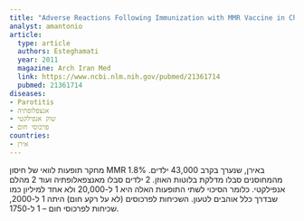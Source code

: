 ```yaml
---
title: "Adverse Reactions Following Immunization with MMR Vaccine in Children at Selected Provinces of Iran"
analyst: amantonio
article:
  type: article
  authors: Esteghamati
  year: 2011
  magazine: Arch Iran Med
  link: https://www.ncbi.nlm.nih.gov/pubmed/21361714
  pubmed: 21361714
diseases:
- Parotitis
- אנצפלופתיה
- שוק אנפילקטי
- פרכוסי חום
countries:
- אירן
---
```


מחקר תופעות לוואי של חיסון MMR באירן, שנערך בקרב 43,000 ילדים.
1.8% מהמחוסנים סבלו מדלקת בלוטות האוזן. 2 ילדים סבלו מאנצפאלופתיה ועוד 2 מהלם אנפילקטי. כלומר הסיכוי לשתי התופעות האלה היא 1 ל-20,000 ולא אחד למיליון כמו שבדרך כלל אוהבים לטעון.
השכיחות לפרכוסים (לא על רקע חום) היתה 1 ל-2000, שכיחות לפרכוסי חום – 1 ל-1750.
